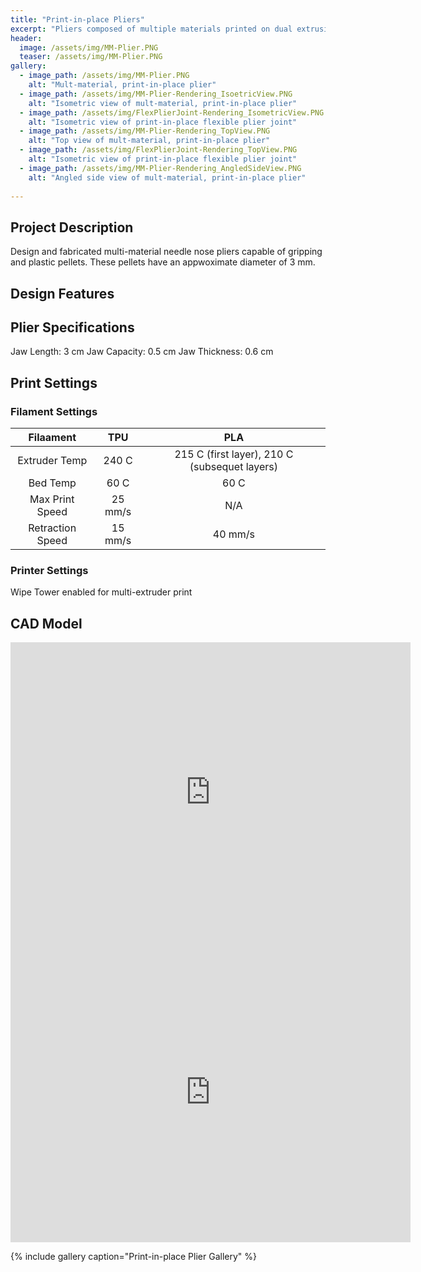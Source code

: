```yaml
---
title: "Print-in-place Pliers"
excerpt: "Pliers composed of multiple materials printed on dual extrusion printer"
header:
  image: /assets/img/MM-Plier.PNG
  teaser: /assets/img/MM-Plier.PNG
gallery:
  - image_path: /assets/img/MM-Plier.PNG
    alt: "Mult-material, print-in-place plier"
  - image_path: /assets/img/MM-Plier-Rendering_IsoetricView.PNG
    alt: "Isometric view of mult-material, print-in-place plier"
  - image_path: /assets/img/FlexPlierJoint-Rendering_IsometricView.PNG
    alt: "Isometric view of print-in-place flexible plier joint"
  - image_path: /assets/img/MM-Plier-Rendering_TopView.PNG
    alt: "Top view of mult-material, print-in-place plier"
  - image_path: /assets/img/FlexPlierJoint-Rendering_TopView.PNG
    alt: "Isometric view of print-in-place flexible plier joint"
  - image_path: /assets/img/MM-Plier-Rendering_AngledSideView.PNG
    alt: "Angled side view of mult-material, print-in-place plier"
   
---
```

## Project Description
   Design and fabricated multi-material needle nose pliers capable of gripping and plastic pellets. These pellets have an appwoximate diameter of 3 mm.
## Design Features

## Plier Specifications
  Jaw Length: 3 cm
  Jaw Capacity: 0.5 cm
  Jaw Thickness: 0.6 cm

## Print Settings
### Filament Settings
  | Filaament | TPU | PLA |
  | :---: | :---: | :---: |
  | Extruder Temp | 240 C | 215 C (first layer), 210 C (subsequet layers) |
  | Bed Temp | 60 C | 60 C |
  | Max Print Speed | 25 mm/s | N/A |
  | Retraction Speed | 15 mm/s | 40 mm/s |

### Printer Settings
  Wipe Tower enabled for multi-extruder print

## CAD Model
<iframe src="https://vanderbilt643.autodesk360.com/shares/public/SH35dfcQT936092f0e435aca05bcb9caf030?mode=embed" width="640" height="480" allowfullscreen="true" webkitallowfullscreen="true" mozallowfullscreen="true"  frameborder="0"></iframe>
<iframe src="https://vanderbilt643.autodesk360.com/shares/public/SH35dfcQT936092f0e4374907dc0d2424dfb?mode=embed" width="640" height="480" allowfullscreen="true" webkitallowfullscreen="true" mozallowfullscreen="true"  frameborder="0"></iframe>

{% include gallery caption="Print-in-place Plier Gallery" %}
